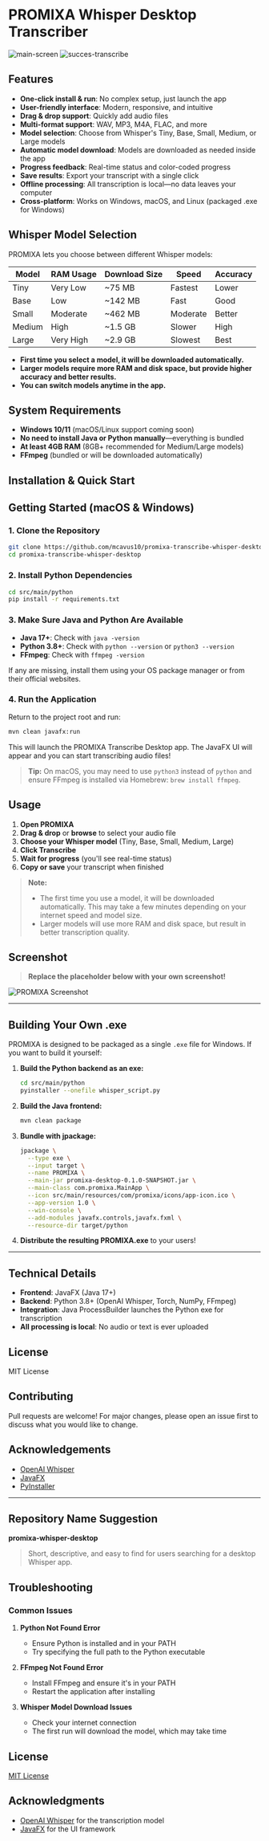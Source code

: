 # PROMIXA Whisper Desktop Transcriber

![main-screen](image.png) 
![succes-transcribe](image-1.png)


## Features

- **One-click install & run**: No complex setup, just launch the app
- **User-friendly interface**: Modern, responsive, and intuitive
- **Drag & drop support**: Quickly add audio files
- **Multi-format support**: WAV, MP3, M4A, FLAC, and more
- **Model selection**: Choose from Whisper's Tiny, Base, Small, Medium, or Large models
- **Automatic model download**: Models are downloaded as needed inside the app
- **Progress feedback**: Real-time status and color-coded progress
- **Save results**: Export your transcript with a single click
- **Offline processing**: All transcription is local—no data leaves your computer
- **Cross-platform**: Works on Windows, macOS, and Linux (packaged .exe for Windows)

## Whisper Model Selection

PROMIXA lets you choose between different Whisper models:

| Model   | RAM Usage | Download Size | Speed      | Accuracy   |
|---------|-----------|--------------|------------|------------|
| Tiny    | Very Low  | ~75 MB       | Fastest    | Lower      |
| Base    | Low       | ~142 MB      | Fast       | Good       |
| Small   | Moderate  | ~462 MB      | Moderate   | Better     |
| Medium  | High      | ~1.5 GB      | Slower     | High       |
| Large   | Very High | ~2.9 GB      | Slowest    | Best       |

- **First time you select a model, it will be downloaded automatically.**
- **Larger models require more RAM and disk space, but provide higher accuracy and better results.**
- **You can switch models anytime in the app.**

## System Requirements

- **Windows 10/11** (macOS/Linux support coming soon)
- **No need to install Java or Python manually**—everything is bundled
- **At least 4GB RAM** (8GB+ recommended for Medium/Large models)
- **FFmpeg** (bundled or will be downloaded automatically)

## Installation & Quick Start

## Getting Started (macOS & Windows)

### 1. Clone the Repository

```sh
git clone https://github.com/mcavus10/promixa-transcribe-whisper-desktop.git
cd promixa-transcribe-whisper-desktop
```

### 2. Install Python Dependencies

```sh
cd src/main/python
pip install -r requirements.txt
```

### 3. Make Sure Java and Python Are Available
- **Java 17+**: Check with `java -version`
- **Python 3.8+**: Check with `python --version` or `python3 --version`
- **FFmpeg**: Check with `ffmpeg -version`

If any are missing, install them using your OS package manager or from their official websites.

### 4. Run the Application

Return to the project root and run:

```sh
mvn clean javafx:run
```

This will launch the PROMIXA Transcribe Desktop app. The JavaFX UI will appear and you can start transcribing audio files!

> **Tip:** On macOS, you may need to use `python3` instead of `python` and ensure FFmpeg is installed via Homebrew: `brew install ffmpeg`.

## Usage

1. **Open PROMIXA**
2. **Drag & drop** or **browse** to select your audio file
3. **Choose your Whisper model** (Tiny, Base, Small, Medium, Large)
4. **Click Transcribe**
5. **Wait for progress** (you'll see real-time status)
6. **Copy or save** your transcript when finished

> **Note:**
> - The first time you use a model, it will be downloaded automatically. This may take a few minutes depending on your internet speed and model size.
> - Larger models will use more RAM and disk space, but result in better transcription quality.

## Screenshot

> **Replace the placeholder below with your own screenshot!**

![PROMIXA Screenshot](PLACEHOLDER_FOR_SCREENSHOT)

---

## Building Your Own .exe

PROMIXA is designed to be packaged as a single `.exe` file for Windows. If you want to build it yourself:

1. **Build the Python backend as an exe:**
   ```sh
   cd src/main/python
   pyinstaller --onefile whisper_script.py
   ```
2. **Build the Java frontend:**
   ```sh
   mvn clean package
   ```
3. **Bundle with jpackage:**
   ```sh
   jpackage \
     --type exe \
     --input target \
     --name PROMIXA \
     --main-jar promixa-desktop-0.1.0-SNAPSHOT.jar \
     --main-class com.promixa.MainApp \
     --icon src/main/resources/com/promixa/icons/app-icon.ico \
     --app-version 1.0 \
     --win-console \
     --add-modules javafx.controls,javafx.fxml \
     --resource-dir target/python
   ```
4. **Distribute the resulting PROMIXA.exe** to your users!

---

## Technical Details

- **Frontend**: JavaFX (Java 17+)
- **Backend**: Python 3.8+ (OpenAI Whisper, Torch, NumPy, FFmpeg)
- **Integration**: Java ProcessBuilder launches the Python exe for transcription
- **All processing is local**: No audio or text is ever uploaded

## License

MIT License

## Contributing

Pull requests are welcome! For major changes, please open an issue first to discuss what you would like to change.

## Acknowledgements

- [OpenAI Whisper](https://github.com/openai/whisper)
- [JavaFX](https://openjfx.io/)
- [PyInstaller](https://pyinstaller.org/)

---

## Repository Name Suggestion

**promixa-whisper-desktop**

> Short, descriptive, and easy to find for users searching for a desktop Whisper app.


## Troubleshooting

### Common Issues

1. **Python Not Found Error**
   - Ensure Python is installed and in your PATH
   - Try specifying the full path to the Python executable

2. **FFmpeg Not Found Error**
   - Install FFmpeg and ensure it's in your PATH
   - Restart the application after installing

3. **Whisper Model Download Issues**
   - Check your internet connection
   - The first run will download the model, which may take time

## License

[MIT License](LICENSE)

## Acknowledgments

- [OpenAI Whisper](https://github.com/openai/whisper) for the transcription model
- [JavaFX](https://openjfx.io/) for the UI framework
